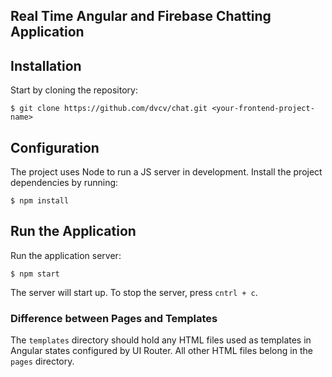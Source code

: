 ## Real Time Angular and Firebase Chatting Application


## Installation 

Start by cloning the repository:

```
$ git clone https://github.com/dvcv/chat.git <your-frontend-project-name>
```

## Configuration

The project uses Node to run a JS server in development. 
Install the project dependencies by running:

```
$ npm install
```

## Run the Application

Run the application server:

```
$ npm start
```

The server will start up. To stop the server, press `cntrl + c`.

### Difference between Pages and Templates

The `templates` directory should hold any HTML files used as templates in Angular states configured by UI Router. All other HTML files belong in the `pages` directory.
